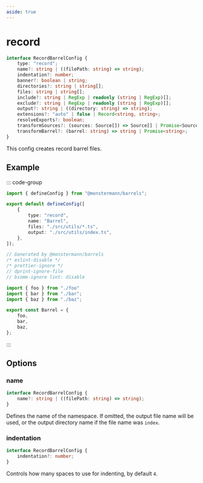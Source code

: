 ```yaml
---
aside: true
---
```


# record

```ts
interface RecordBarrelConfig {
    type: "record";
    name?: string | ((filePath: string) => string);
    indentation?: number;
    banner?: boolean | string;
    directories?: string | string[];
    files: string | string[];
    include?: string | RegExp | readonly (string | RegExp)[];
    exclude?: string | RegExp | readonly (string | RegExp)[];
    output?: string | ((directory: string) => string);
    extensions?: "auto" | false | Record<string, string>;
    resolveExports?: boolean;
    transformSources?: (sources: Source[]) => Source[] | Promise<Source[]>;
    transformBarrel?: (barrel: string) => string | Promise<string>;
}
```

This config creates record barrel files.

## Example

::: code-group

```ts [barrels.config.ts]
import { defineConfig } from "@monstermann/barrels";

export default defineConfig([
    {
        type: "record",
        name: "Barrel",
        files: "./src/utils/*.ts",
        output: "./src/utils/index.ts",
    },
]);
```

```ts [src/utils/index.ts]
// Generated by @monstermann/barrels
/* eslint-disable */
/* prettier-ignore */
// dprint-ignore-file
// biome-ignore lint: disable

import { foo } from "./foo"
import { bar } from "./bar";
import { baz } from "./baz";

export const Barrel = {
    foo,
    bar,
    baz,
};
```

:::

## Options

### name

```ts
interface RecordBarrelConfig {
    name?: string | ((filePath: string) => string);
}
```

Defines the name of the namespace. If omitted, the output file name will be used, or the output directory name if the file name was `index`.

### indentation

```ts
interface RecordBarrelConfig {
    indentation?: number;
}
```

Controls how many spaces to use for indenting, by default `4`.

<!--@include: ./options.md-->

